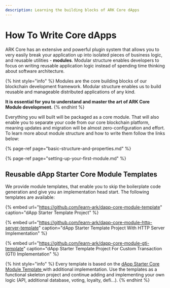 ```yaml
---
description: Learning the building blocks of ARK Core dApps
---
```


# How To Write Core dApps

ARK Core has an extensive and powerful plugin system that allows you to very easily break your application up into isolated pieces of business logic, and reusable utilities - **modules**. Modular structure enables developers to focus on writing reusable application logic instead of spending time thinking about software architecture.

{% hint style="info" %}
Modules are the core building blocks of our blockchain development framework. Modular structure enables us to build reusable and manageable distributed applications of any kind.

**It is essential for you to understand and master the art of ARK Core Module development.** 
{% endhint %}

Everything you will built will be packaged as a core module. That will also enable you to separate your code from our core blockchain platform, meaning updates and migration will be almost zero-configuration and effort. To learn more about module structure and how to write them follow the links below:

{% page-ref page="basic-structure-and-properties.md" %}

{% page-ref page="setting-up-your-first-module.md" %}

## Reusable dApp Starter Core Module Templates

We provide module templates, that enable you to skip the boilerplate code generation and give you an implementation head start. The following templates are available:

{% embed url="https://github.com/learn-ark/dapp-core-module-template" caption="dApp Starter Template Project" %}

{% embed url="https://github.com/learn-ark/dapp-core-module-http-server-template" caption="dApp Starter Template Project With HTTP Server Implementation" %}

{% embed url="https://github.com/learn-ark/dapp-core-module-gti-template" caption="dApp Starter Template Project For Custom Transaction \(GTI\) Implementation" %}

{% hint style="info" %}
Every template is based on the [dApp Starter Core Module Template ](https://github.com/learn-ark/dapp-core-module-template)with additional implementation. Use the templates as a functional skeleton project and continue adding and implementing your own logic \(API, additional database, voting, loyalty, defi...\).
{% endhint %}

